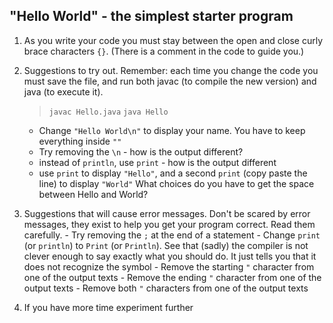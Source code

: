 ## "Hello World" - the simplest starter program

1. As you write your code you must stay between the open and close curly brace characters `{}`. (There is a comment in the code to guide you.)

1. Suggestions to try out.  Remember: each time you change the code you must save the file, and run both javac (to compile the new version) and java (to execute it).
    > `javac Hello.java`
    > `java Hello`

    - Change `"Hello World\n"` to display your name.  You have to keep everything inside `""`
    - Try removing the `\n` - how is the output different?
    - instead of `println`, use `print` - how is the output different
    - use `print` to display `"Hello"`, and a second `print` (copy paste the line) to display `"World"` What choices do you have to get the space between Hello and World?

1. Suggestions that will cause error messages.  Don't be scared by error messages, they exist to help you get your program correct.  Read them carefully.
        - Try removing the `;` at the end of a statement
        - Change `print` (or `println`) to `Print` (or `Println`).  See that (sadly) the compiler is not clever enough to say exactly what you should do.  It just tells you that it does not recognize the symbol 
        - Remove the starting `"` character from one of the output texts
        - Remove the ending `"` character from one of the output texts
        - Remove both `"` characters from one of the output texts
1. If you have more time experiment further